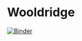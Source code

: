 # Wooldridge

[![Binder](https://mybinder.org/badge_logo.svg)](https://mybinder.org/v2/gh/github/repo/master)
